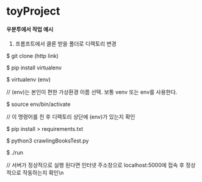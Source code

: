 # toyProject
#### 우분투에서 작업 예시
1. 프롬프트에서 클론 받을 폴더로 디렉토리 변경

$ git clone (http link)

$ pip install virtualenv

$ virtualenv (env)

  // (env)는 본인이 편한 가상환경 이름 선택. 보통 venv 또는 env를 사용한다.

$ source env/bin/activate

  // 이 명령어를 친 후 디렉토리 상단에 (env)가 있는지 확인

$ pip install > requirements.txt

$ python3 crawlingBooksTest.py

$ ./run

  // 서버가 정상적으로 실행 된다면 인터넷 주소창으로 localhost:5000에 접속 후 정상적으로 작동하는지 확인\n
